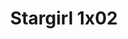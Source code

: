 ---
layout: episodios
title: "Stargirl 1x02"
url_serie_padre: 'stargirl/temporada-1'
category: 'series'
capitulo: 'yes'
anio: '2020'
prev: 'capitulo-1'
proximo: 'capitulo-3'
sandbox: allow-same-origin allow-forms
idioma: 'Subtitulado'
calidad: 'Full HD'
fuente: 'cueva'
reproductores_otros: ["https://gdriveplayer.me/embed2.php?link=4gwAzx%252F1tu47WmTNGVOFJQp3xiftoTMI3VnBbnlD7Qe4lJ9l6AM3lxB0wgh7xpu99sjGp8JdZR%252FNKBFyCABNnEiGRd52Ht0L7xrWARfxH9LnlO0QkuS20y7yDW2fBPQvC8zUzLKsPh21ZM3uZD4H0%252FYqI%252BVkWbcDnDs4LMCl8RigmTJnsfwIJt7MtylZh%252F51xF59Mc7Moj550aSLGyS89A","Subtitulado","https://gdriveplayer.me/embed2.php?link=wBK991zSiJcd%252FrXgCXJ6ZQlDUK1jStyiyC6DLszAdvvx6XMaybOnS%252F40WteReR8dkm0CH559dRSFXjck%252BbmHWqIeuvLQDZ7IrzX3wRaxZnIWSXjrPnwqivcwK1eWav2%252BCicwcdibDAiviAeTej6aHWG6NswKZk1fe1jeYRW%252F1vcTm9DiSO2EOrPo3Admg9NfEWq%252BWwkjrKlfGgfkyGEHY3","Subtitulado","https://mstream.press/xb805eoxnd6r","Subtitulado"]
reproductores_fembed: ["https://feurl.com/v/2e06xu223pe5jgk","Subtitulado","https://feurl.com/v/y25zlseen7gxw31","Subtitulado","https://feurl.com/v/13l-6cjjkrj0j0k?hls4=yes","Subtitulado","https://feurl.com/v/wg8pybnndgerpyq","Subtitulado"]
reproductor: fembed
clasificacion: '+10'
tags:
- Ciencia-Ficcion
---